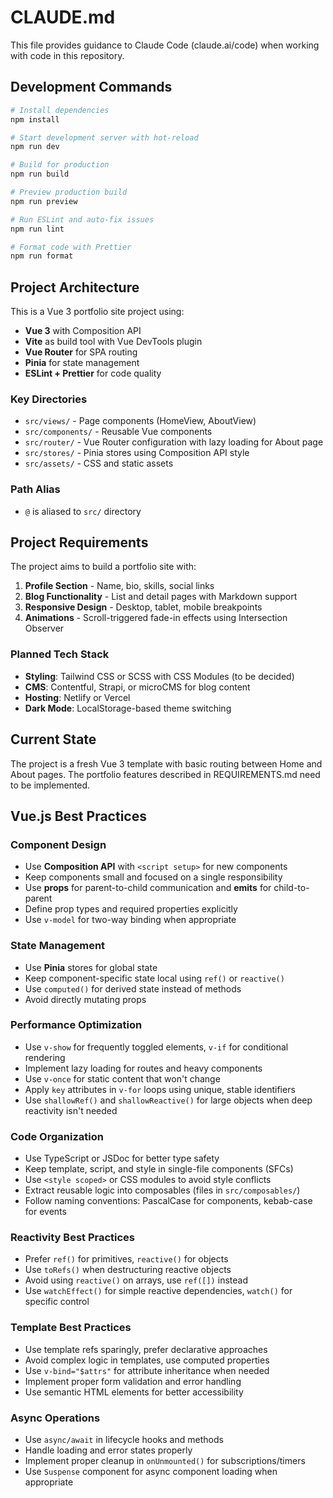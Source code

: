 # CLAUDE.md

This file provides guidance to Claude Code (claude.ai/code) when working with code in this repository.

## Development Commands

```bash
# Install dependencies
npm install

# Start development server with hot-reload
npm run dev

# Build for production
npm run build

# Preview production build
npm run preview

# Run ESLint and auto-fix issues
npm run lint

# Format code with Prettier
npm run format
```

## Project Architecture

This is a Vue 3 portfolio site project using:
- **Vue 3** with Composition API
- **Vite** as build tool with Vue DevTools plugin
- **Vue Router** for SPA routing
- **Pinia** for state management
- **ESLint + Prettier** for code quality

### Key Directories
- `src/views/` - Page components (HomeView, AboutView)
- `src/components/` - Reusable Vue components
- `src/router/` - Vue Router configuration with lazy loading for About page
- `src/stores/` - Pinia stores using Composition API style
- `src/assets/` - CSS and static assets

### Path Alias
- `@` is aliased to `src/` directory

## Project Requirements

The project aims to build a portfolio site with:
1. **Profile Section** - Name, bio, skills, social links
2. **Blog Functionality** - List and detail pages with Markdown support
3. **Responsive Design** - Desktop, tablet, mobile breakpoints
4. **Animations** - Scroll-triggered fade-in effects using Intersection Observer

### Planned Tech Stack
- **Styling**: Tailwind CSS or SCSS with CSS Modules (to be decided)
- **CMS**: Contentful, Strapi, or microCMS for blog content
- **Hosting**: Netlify or Vercel
- **Dark Mode**: LocalStorage-based theme switching

## Current State

The project is a fresh Vue 3 template with basic routing between Home and About pages. The portfolio features described in REQUIREMENTS.md need to be implemented.

## Vue.js Best Practices

### Component Design
- Use **Composition API** with `<script setup>` for new components
- Keep components small and focused on a single responsibility
- Use **props** for parent-to-child communication and **emits** for child-to-parent
- Define prop types and required properties explicitly
- Use `v-model` for two-way binding when appropriate

### State Management
- Use **Pinia** stores for global state
- Keep component-specific state local using `ref()` or `reactive()`
- Use `computed()` for derived state instead of methods
- Avoid directly mutating props

### Performance Optimization
- Use `v-show` for frequently toggled elements, `v-if` for conditional rendering
- Implement lazy loading for routes and heavy components
- Use `v-once` for static content that won't change
- Apply `key` attributes in `v-for` loops using unique, stable identifiers
- Use `shallowRef()` and `shallowReactive()` for large objects when deep reactivity isn't needed

### Code Organization
- Use TypeScript or JSDoc for better type safety
- Keep template, script, and style in single-file components (SFCs)
- Use `<style scoped>` or CSS modules to avoid style conflicts
- Extract reusable logic into composables (files in `src/composables/`)
- Follow naming conventions: PascalCase for components, kebab-case for events

### Reactivity Best Practices
- Prefer `ref()` for primitives, `reactive()` for objects
- Use `toRefs()` when destructuring reactive objects
- Avoid using `reactive()` on arrays, use `ref([])` instead
- Use `watchEffect()` for simple reactive dependencies, `watch()` for specific control

### Template Best Practices
- Use template refs sparingly, prefer declarative approaches
- Avoid complex logic in templates, use computed properties
- Use `v-bind="$attrs"` for attribute inheritance when needed
- Implement proper form validation and error handling
- Use semantic HTML elements for better accessibility

### Async Operations
- Use `async/await` in lifecycle hooks and methods
- Handle loading and error states properly
- Implement proper cleanup in `onUnmounted()` for subscriptions/timers
- Use `Suspense` component for async component loading when appropriate